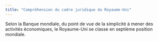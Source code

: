 ```yaml
---
title: "Compréhension du cadre juridique du Royaume-Uni"
---
```

Selon la Banque mondiale, du point de vue de la simplicité à mener des activités économiques, le Royaume-Uni se classe en septième position mondiale.
